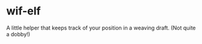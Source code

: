 # wif-elf
A little helper that keeps track of your position in a weaving draft. (Not quite a dobby!)
